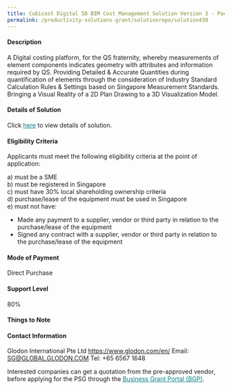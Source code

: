 ```yaml
---
title: Cubicost Digital 5D BIM Cost Management Solution Version 3 - Package 5 (5D BIM Takeoff for Architecture & Structure with Rvt Integration)
permalink: /productivity-solutions-grant/solutionrepo/solution430
---
```


#### Description

A Digital costing platform, for the QS fraternity, whereby measurements of element components indicates geometry with attributes and information required by QS. Providing Detailed & Accurate Quantities during quantification of elements through the consideration of Industry Standard Calculation Rules & Settings based on Singapore Measurement Standards. Bringing a Visual Reality of a 2D Plan Drawing to a 3D Visualization Model.


#### Details of Solution

Click <a href='https://govassist.gobusiness.gov.sg/images/psg/Glodon_International_20200151_Annex_3_20200625152127_Part_5.pdf' style='color:#037e8a'>here</a> to view details of solution.

#### Eligibility Criteria

Applicants must meet the following eligibility criteria at the point of application:

a) must be a SME <br>
b) must be registered in Singapore <br>
c) must have 30% local shareholding ownership criteria <br>
d) purchase/lease of the equipment must be used in Singapore <br>
e) must not have:
- Made any payment to a supplier, vendor or third party in relation to the purchase/lease of the equipment
- Signed any contract with a supplier, vendor or third party in relation to the purchase/lease of the equipment

#### Mode of Payment
Direct Purchase

#### Support Level
80%

#### Things to Note


#### Contact Information
Glodon International Pte Ltd
https://www.glodon.com/en/
Email: SG@GLOBAL.GLODON.COM
Tel: +65 6567 1648

Interested companies can get a quotation from the pre-approved vendor, before applying for the PSG through the <a target='_blank' style='color:#037e8a' href='https://www.businessgrants.gov.sg/'>Business Grant Portal (BGP)</a>.
